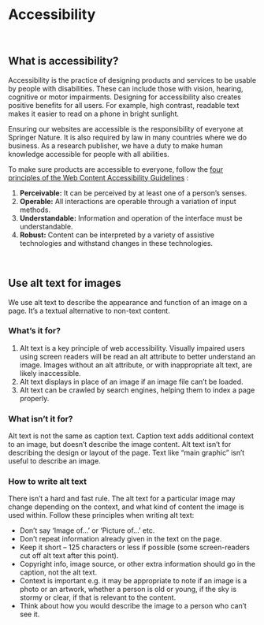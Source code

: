 # Accessibility

 <br />
 
## What is accessibility?
Accessibility is the practice of designing products and services to be usable by people with disabilities. These can include those with vision, hearing, cognitive or motor impairments. Designing for accessibility also creates positive benefits for all users. For example, high contrast, readable text makes it easier to read on a phone in bright sunlight.

Ensuring our websites are accessible is the responsibility of everyone at Springer Nature. It is also required by law in many countries where we do business. As a research publisher, we have a duty to make human knowledge accessible for people with all abilities.

To make sure products are accessible to everyone, follow the  [four principles of the Web Content Accessibility Guidelines](https://www.w3.org/TR/UNDERSTANDING-WCAG20/intro.html#introduction-fourprincs-head) :
1. **Perceivable:** It can be perceived by at least one of a person’s senses.
2. **Operable:** All interactions are operable through a variation of input methods.
3. **Understandable:** Information and operation of the interface must be understandable. 
4. **Robust:** Content can be interpreted by a variety of assistive technologies and withstand changes in these technologies.

 <br />

## Use alt text for images
We use alt text to describe the appearance and function of an image on a page. It’s a textual alternative to non-text content.

### What’s it for?
1. Alt text is a key principle of web accessibility. Visually impaired users using screen readers will be read an alt attribute to better understand an image. Images without an alt attribute, or with inappropriate alt text, are likely inaccessible.
2. Alt text displays in place of an image if an image file can’t be loaded.
3. Alt text can be crawled by search engines, helping them to index a page properly.

### What isn’t it for?
Alt text is not the same as caption text. Caption text adds additional context to an image, but doesn’t describe the image content.
Alt text isn’t for describing the design or layout of the page. Text like “main graphic” isn’t useful to describe an image. 

### How to write alt text
There isn’t a hard and fast rule. The alt text for a particular image may change depending on the context, and what kind of content the image is used within. Follow these principles when writing alt text:
* Don’t say ‘Image of…’ or ‘Picture of…’ etc.
* Don’t repeat information already given in the text on the page.
* Keep it short – 125 characters or less if possible (some screen-readers cut off alt text after this point).
* Copyright info, image source, or other extra information should go in the caption, not the alt text.
* Context is important e.g. it may be appropriate to note if an image is a photo or an artwork, whether a person is old or young, if the sky is stormy or clear, if that is relevant to the content. 
* Think about how you would describe the image to a person who can’t see it.
